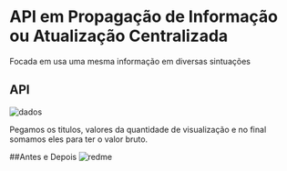 # API em Propagação de Informação ou Atualização Centralizada
Focada em usa uma mesma informação em diversas sintuações
## API
![dados](https://github.com/user-attachments/assets/f3f53766-07b1-4315-87f7-240f349c3cd8)

Pegamos os titulos, valores da quantidade de visualização e no final somamos eles para ter o valor bruto.  

##Antes e Depois
![redme](https://github.com/user-attachments/assets/c205f878-c19a-42ed-ae63-bff463b6ed61)
